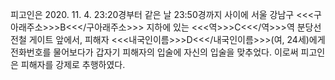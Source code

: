 피고인은 2020. 11. 4. 23:20경부터 같은 날 23:50경까지 사이에 서울 강남구 <<<구아래주소>>>B<<</구아래주소>>> 지하에 있는 <<<역>>>C<<</역>>>역 분당선 전철 게이트 앞에서, 피해자 <<<내국인이름>>>D<<</내국인이름>>>(여, 24세)에게 전화번호를 물어보다가 갑자기 피해자의 입술에 자신의 입술을 맞추었다.
이로써 피고인은 피해자를 강제로 추행하였다.